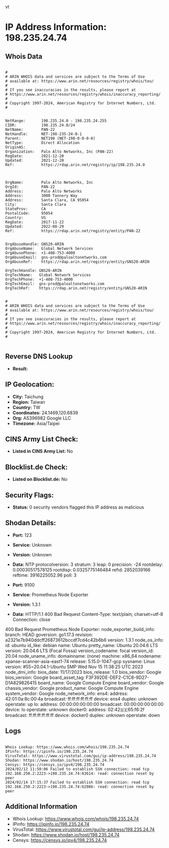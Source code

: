 vt
# IP Address Information: 198.235.24.74

## Whois Data
```

#
# ARIN WHOIS data and services are subject to the Terms of Use
# available at: https://www.arin.net/resources/registry/whois/tou/
#
# If you see inaccuracies in the results, please report at
# https://www.arin.net/resources/registry/whois/inaccuracy_reporting/
#
# Copyright 1997-2024, American Registry for Internet Numbers, Ltd.
#


NetRange:       198.235.24.0 - 198.235.24.255
CIDR:           198.235.24.0/24
NetName:        PAN-22
NetHandle:      NET-198-235-24-0-1
Parent:         NET198 (NET-198-0-0-0-0)
NetType:        Direct Allocation
OriginAS:       
Organization:   Palo Alto Networks, Inc (PAN-22)
RegDate:        2021-12-20
Updated:        2021-12-20
Ref:            https://rdap.arin.net/registry/ip/198.235.24.0



OrgName:        Palo Alto Networks, Inc
OrgId:          PAN-22
Address:        Palo Alto Networks
Address:        3000 Tannery Way
Address:        Santa Clara, CA 95054
City:           Santa Clara
StateProv:      CA
PostalCode:     95054
Country:        US
RegDate:        2017-11-22
Updated:        2022-08-29
Ref:            https://rdap.arin.net/registry/entity/PAN-22


OrgAbuseHandle: GNS20-ARIN
OrgAbuseName:   Global Network Services 
OrgAbusePhone:  +1-408-753-4000 
OrgAbuseEmail:  gns-prod@paloaltonetworks.com
OrgAbuseRef:    https://rdap.arin.net/registry/entity/GNS20-ARIN

OrgTechHandle: GNS20-ARIN
OrgTechName:   Global Network Services 
OrgTechPhone:  +1-408-753-4000 
OrgTechEmail:  gns-prod@paloaltonetworks.com
OrgTechRef:    https://rdap.arin.net/registry/entity/GNS20-ARIN


#
# ARIN WHOIS data and services are subject to the Terms of Use
# available at: https://www.arin.net/resources/registry/whois/tou/
#
# If you see inaccuracies in the results, please report at
# https://www.arin.net/resources/registry/whois/inaccuracy_reporting/
#
# Copyright 1997-2024, American Registry for Internet Numbers, Ltd.
#


```
## Reverse DNS Lookup
- **Result:** 

## IP Geolocation:
- **City:** Taichung
- **Region:** Taiwan
- **Country:** TW
- **Coordinates:** 24.1469,120.6839
- **Org:** AS396982 Google LLC
- **Timezone:** Asia/Taipei

## CINS Army List Check:
- **Listed in CINS Army List:** 
No

## Blocklist.de Check:
- **Listed on Blocklist.de:** 
No

## Security Flags:
- **Status:** 0 security vendors flagged this IP address as malicious

## Shodan Details:
- **Port:** 123
- **Service:** Unknown
- **Version:** Unknown
- **Data:** NTP
protocolversion: 3
stratum: 3
leap: 0
precision: -24
rootdelay: 0.00030517578125
rootdisp: 0.0325775146484
refid: 2852039166
reftime: 3916225052.96
poll: 3



- **Port:** 9100
- **Service:** Prometheus Node Exporter
- **Version:** 1.3.1
- **Data:** HTTP/1.1 400 Bad Request
Content-Type: text/plain; charset=utf-8
Connection: close

400 Bad Request
Prometheus Node Exporter:
  node_exporter_build_info:
    branch: HEAD
    goversion: go1.17.3
    revision: a2321e7b940ddcff26873612bccdf7cd4c42b6b6
    version: 1.3.1
  node_os_info:
    id: ubuntu
    id_like: debian
    name: Ubuntu
    pretty_name: Ubuntu 20.04.6 LTS
    version: 20.04.6 LTS (Focal Fossa)
    version_codename: focal
    version_id: 20.04
  node_uname_info:
    domainname: (none)
    machine: x86_64
    nodename: xpanse-scanner-asia-east1-74
    release: 5.15.0-1047-gcp
    sysname: Linux
    version: #55~20.04.1-Ubuntu SMP Wed Nov 15 11:38:25 UTC 2023
  node_dmi_info:
    bios_date: 11/17/2023
    bios_release: 1.0
    bios_vendor: Google
    bios_version: Google
    board_asset_tag: F3F392DE-DEF2-C1C8-9D27-D1A829826415
    board_name: Google Compute Engine
    board_vendor: Google
    chassis_vendor: Google
    product_name: Google Compute Engine
    system_vendor: Google
  node_network_info:
    ens4:
      address: 42:01:0a:8c:00:4a
      broadcast: ff:ff:ff:ff:ff:ff
      device: ens4
      duplex: unknown
      operstate: up
    lo:
      address: 00:00:00:00:00:00
      broadcast: 00:00:00:00:00:00
      device: lo
      operstate: unknown
    docker0:
      address: 02:42:de:65:f6:2f
      broadcast: ff:ff:ff:ff:ff:ff
      device: docker0
      duplex: unknown
      operstate: down


## Logs
```

Whois Lookup: https://www.whois.com/whois/198.235.24.74
IPinfo: https://ipinfo.io/198.235.24.74
VirusTotal: https://www.virustotal.com/gui/ip-address/198.235.24.74
Shodan: https://www.shodan.io/host/198.235.24.74
Censys: https://censys.io/ipv4/198.235.24.74
2024/02/12 11:50:06 Failed to establish SSH connection: read tcp 192.168.250.2:2223->198.235.24.74:63614: read: connection reset by peer
2024/02/14 17:15:37 Failed to establish SSH connection: read tcp 192.168.250.2:2223->198.235.24.74:62086: read: connection reset by peer

```
## Additional Information
- Whois Lookup: https://www.whois.com/whois/198.235.24.74
- IPinfo: https://ipinfo.io/198.235.24.74
- VirusTotal: https://www.virustotal.com/gui/ip-address/198.235.24.74
- Shodan: https://www.shodan.io/host/198.235.24.74
- Censys: https://censys.io/ipv4/198.235.24.74

